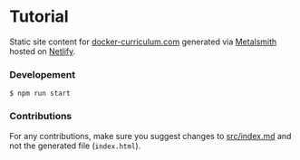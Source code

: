 # Tutorial

Static site content for [docker-curriculum.com](https://docker-curriculum.com) generated via [Metalsmith](http://www.metalsmith.io/) hosted on [Netlify](https://www.netlify.com/).

### Developement

```
$ npm run start
```


### Contributions

For any contributions, make sure you suggest changes to [src/index.md](https://github.com/prakhar1989/docker-curriculum/blob/master/tutorial/src/index.md) and not the generated file (`index.html`).
